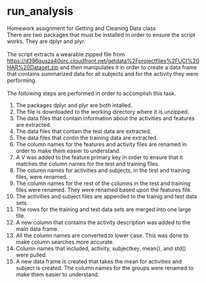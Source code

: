 # run_analysis
Homework assignment for Getting and Cleaning Data class
<br>
There are two packages that must be installed in order to ensure the script works.
They are dplyr and plyr. <br>
<br>
The script extracts a wearable zipped file from https://d396qusza40orc.cloudfront.net/getdata%2Fprojectfiles%2FUCI%20HAR%20Dataset.zip
and then manipulates it in order to create a data frame that contains summarized data for all subjects and 
for the activity they were performing. <br>
<br>
The following steps are performed in order to accomplish this task. <br>
1. The packages dplyr and plyr are both intalled. <br>
2. The file is downloaded to the working directory where it is unzipped. <br>
3. The data files that contain information about the activities and features are extracted. <br>
4. The data files that contain the test data are extracted. <br>
5. The data files that contin the training data are extracted. <br>
6. The column names for the features and activity files are renamed in order to make them easier to understand. <br>
7. A V was added to the feature primary key in order to ensure that it matches the column names for the test and training files. <br>
8. The column names for activities and subjects, in the test and training files, were renamed. <br>
9. The column names for the rest of the columns in the test and training files were renamed. They were renamed based upon the features file. <br>
10. The activities and subject files are appended to the trainig and test data sets. <br>
11. The rows for the training and test data sets are merged into one large file.  <br>
12. A new column that contains the activity description was added to the main data frame. <br>
13. All the column names are converted to lower case. This was done to make column searches more accurate. <br>
14. Column names that included, activity, subjectkey, mean(), and std() were pulled.  <br>
15. A new data frame is created that takes the mean for activities and subject is created. The column names for the groups were renamed to make them easier to understand. <br>

